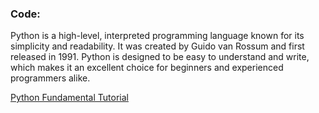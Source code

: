### Code:

Python is a high-level, interpreted programming language known for its simplicity and readability. It was created by Guido van Rossum and first released in 1991. Python is designed to be easy to understand and write, which makes it an excellent choice for beginners and experienced programmers alike.

[Python Fundamental Tutorial](https://colab.research.google.com/drive/1p4XXXVAsx9E8FK0enu4Q0w8tYYnyRLbw?usp=sharing)
